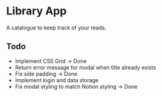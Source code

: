 # Library App

A catalogue to keep track of your reads.

## Todo
- Implement CSS Grid -> Done
- Return error message for modal when title already exists
- Fix side padding -> Done
- Implement login and data storage
- Fix modal styling to match Notion styling -> Done